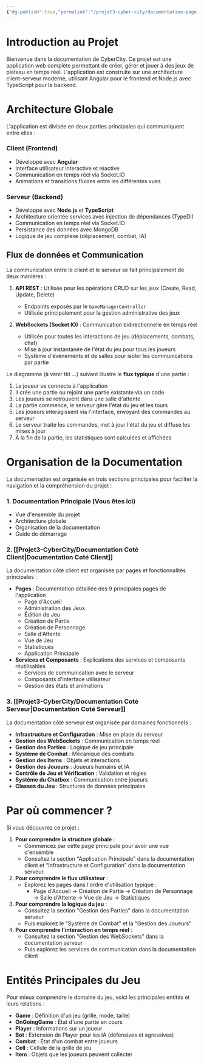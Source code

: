 ```yaml
---
{"dg-publish":true,"permalink":"/projet3-cyber-city/documentation-page-principal/","tags":["gardenEntry"]}
---
```


# Introduction au Projet

Bienvenue dans la documentation de CyberCity. Ce projet est une application web complète permettant de créer, gérer et jouer à des jeux de plateau en temps réel. L'application est construite sur une architecture client-serveur moderne, utilisant Angular pour le frontend et Node.js avec TypeScript pour le backend.
# Architecture Globale

L'application est divisée en deux parties principales qui communiquent entre elles :
### Client (Frontend)

- Développé avec **Angular**
- Interface utilisateur interactive et réactive
- Communication en temps réel via Socket.IO
- Animations et transitions fluides entre les différentes vues

### Serveur (Backend)

- Développé avec **Node.js** et **TypeScript**
- Architecture orientée services avec injection de dépendances (TypeDI)
- Communication en temps réel via Socket.IO
- Persistance des données avec MongoDB
- Logique de jeu complexe (déplacement, combat, IA)

## Flux de données et Communication

La communication entre le client et le serveur se fait principalement de deux manières :

1. **API REST** : Utilisée pour les opérations CRUD sur les jeux (Create, Read, Update, Delete)
    - Endpoints exposés par le `GameManagerController`
    - Utilisée principalement pour la gestion administrative des jeux
    
2. **WebSockets (Socket IO)** : Communication bidirectionnelle en temps réel
    - Utilisée pour toutes les interactions de jeu (déplacements, combats, chat)
    - Mise à jour instantanée de l'état du jeu pour tous les joueurs
    - Système d'événements et de salles pour isoler les communications par partie

Le diagramme (à venir tkt ...)  suivant illustre le **flux typique** d'une partie :

1. Le joueur se connecte à l'application
2. Il crée une partie ou rejoint une partie existante via un code
3. Les joueurs se retrouvent dans une salle d'attente
4. La partie commence, le serveur gère l'état du jeu et les tours
5. Les joueurs interagissent via l'interface, envoyant des commandes au serveur
6. Le serveur traite les commandes, met à jour l'état du jeu et diffuse les mises à jour
7. À la fin de la partie, les statistiques sont calculées et affichées
# Organisation de la Documentation

La documentation est organisée en trois sections principales pour faciliter la navigation et la compréhension du projet :

### 1. Documentation Principale (Vous êtes ici)

- Vue d'ensemble du projet
- Architecture globale
- Organisation de la documentation
- Guide de démarrage

### 2. [[Projet3-CyberCity/Documentation Coté Client\|Documentation Coté Client]]

La documentation côté client est organisée par pages et fonctionnalités principales :

- **Pages** : Documentation détaillée des 9 principales pages de l'application
    - Page d'Accueil
    - Administration des Jeux
    - Édition de Jeu
    - Création de Partie
    - Création de Personnage
    - Salle d'Attente
    - Vue de Jeu
    - Statistiques
    - Application Principale
- **Services et Composants** : Explications des services et composants réutilisables
    - Services de communication avec le serveur
    - Composants d'interface utilisateur
    - Gestion des états et animations

### 3. [[Projet3-CyberCity/Documentation Coté Serveur\|Documentation Coté Serveur]]

La documentation côté serveur est organisée par domaines fonctionnels :

- **Infrastructure et Configuration** : Mise en place du serveur
- **Gestion des WebSockets** : Communication en temps réel
- **Gestion des Parties** : Logique de jeu principale
- **Système de Combat** : Mécanique des combats
- **Gestion des Items** : Objets et interactions
- **Gestion des Joueurs** : Joueurs humains et IA
- **Contrôle de Jeu et Vérification** : Validation et règles
- **Système du Chatbox** : Communication entre joueurs
- **Classes du Jeu** : Structures de données principales
# Par où commencer ?

Si vous découvrez ce projet :

1. **Pour comprendre la structure globale** :
    - Commencez par cette page principale pour avoir une vue d'ensemble
    - Consultez la section "Application Principale" dans la documentation client et “Infrastructure et Configuration” dans la documentation serveur.
2. **Pour comprendre le flux utilisateur** :
    - Explorez les pages dans l'ordre d'utilisation typique :
        - Page d'Accueil → Création de Partie → Création de Personnage → Salle d'Attente → Vue de Jeu → Statistiques
3. **Pour comprendre la logique du jeu** :
    - Consultez la section "Gestion des Parties" dans la documentation serveur
    - Puis explorez le "Système de Combat" et la "Gestion des Joueurs"
4. **Pour comprendre l'interaction en temps réel** :
    - Consultez la section "Gestion des WebSockets" dans la documentation serveur
    - Puis explorez les services de communication dans la documentation client

# Entités Principales du Jeu

Pour mieux comprendre le domaine du jeu, voici les principales entités et leurs relations :

- **Game** : Définition d'un jeu (grille, mode, taille)
- **OnGoingGame** : État d'une partie en cours
- **Player** : Informations sur un joueur
- **Bot** : Extension de Player pour les IA (défensives et agressives)
- **Combat** : État d'un combat entre joueurs
- **Cell** : Cellule de la grille de jeu
- **Item** : Objets que les joueurs peuvent collecter